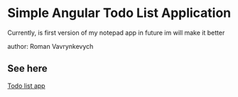 # Simple Angular Todo List Application
Currently, is first version of my notepad app in future im will make it better

author: Roman Vavrynkevych


## See here
[Todo list app](https://romanvavryn.github.io/AngularTodoApp/)
